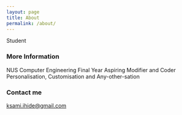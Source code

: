 ```yaml
---
layout: page
title: About
permalink: /about/
---
```


Student

### More Information

NUS Computer Engineering Final Year
Aspiring Modifier and Coder
Personalisation, Customisation and Any-other-sation

### Contact me

[ksami.ihide@gmail.com](ksami.ihide@gmail.com)